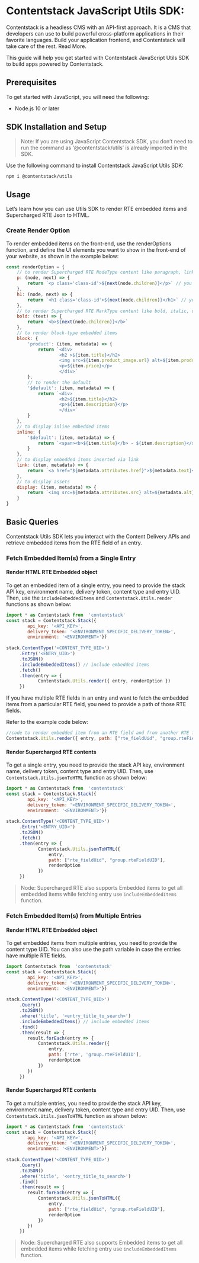 # Contentstack JavaScript Utils SDK:

Contentstack is a headless CMS with an API-first approach. It is a CMS that developers can use to build powerful cross-platform applications in their favorite languages. Build your application frontend, and Contentstack will take care of the rest. Read More.

This guide will help you get started with Contentstack JavaScript Utils SDK to build apps powered by Contentstack.

## Prerequisites

To get started with JavaScript, you will need the following:
-   Node.js 10 or later

## SDK Installation and Setup
> Note: If you are using JavaScript Contentstack SDK, you don’t need to run the command as ‘@contentstack/utils’ is already imported in the SDK.

Use the following command to install Contentstack JavaScript Utils SDK:
```sh
npm i @contentstack/utils
```
## Usage
Let’s learn how you can use Utils SDK to render RTE embedded items and Supercharged RTE Json to HTML.

### Create Render Option
To render embedded items on the front-end, use the renderOptions function, and define the UI elements you want to show in the front-end of your website, as shown in the example below:
```js
const renderOption = {
	// to render Supercharged RTE NodeType content like paragraph, link, table, order list, un-order list and more.
	p: (node, next) => {
		return `<p class='class-id'>${next(node.children)}</p>` // you will need to call next function with node children contents
	},
	h1: (node, next) => {
		return `<h1 class='class-id'>${next(node.children)}</h1>` // you will need to call next function with node children contents
	},
	// to render Supercharged RTE MarkType content like bold, italic, underline, strikethrough, inlineCode, subscript, and superscript
	bold: (text) => {
		return `<b>${next(node.children)}</b>`
	},
	// to render block-type embedded items  
	block: {  
		'product': (item, metadata) => {  
			return `<div>  
					<h2 >${item.title}</h2>  
					<img src=${item.product_image.url} alt=${item.product_image.title}/>  
					<p>${item.price}</p>  
					</div>`  
		},
		// to render the default  
		'$default': (item, metadata) => {  
			return `<div>  
					<h2>${item.title}</h2>  
					<p>${item.description}</p>  
					</div>`
		}  
	},
	// to display inline embedded items  
	inline: {  
		'$default': (item, metadata) => {  
			return `<span><b>${item.title}</b> - ${item.description}</span>`
		}  
	},
	// to display embedded items inserted via link  
	link: (item, metadata) => {  
		return `<a href="${metadata.attributes.href}">${metadata.text}</a>`
	},
	// to display assets  
	display: (item, metadata) => {  
		return `<img src=${metadata.attributes.src} alt=${metadata.alt} />`
	}  
}
```

## Basic Queries
Contentstack Utils SDK lets you interact with the Content Delivery APIs and retrieve embedded items from the RTE field of an entry.

### Fetch Embedded Item(s) from a Single Entry
#### Render HTML RTE Embedded object
To get an embedded item of a single entry, you need to provide the stack API key, environment name, delivery token, content type and entry UID. Then, use the `includeEmbeddedItems` and `Contentstack.Utils.render` functions as shown below:
```js
import * as Contentstack from  'contentstack'  
const stack = Contentstack.Stack({  
        api_key: '<API_KEY>',  
        delivery_token: '<ENVIRONMENT_SPECIFIC_DELIVERY_TOKEN>',  
        environment: '<ENVIRONMENT>'})  
  
stack.ContentType('<CONTENT_TYPE_UID>')  
	 .Entry('<ENTRY_UID>')  
	 .toJSON()  
	 .includeEmbeddedItems() // include embedded items  
	 .fetch()  
	 .then(entry => {  
			Contentstack.Utils.render({ entry, renderOption })  
	 })
```
If you have multiple RTE fields in an entry and want to fetch the embedded items from a particular RTE field, you need to provide a path of those RTE fields.

Refer to the example code below:
```js
//code to render embedded item from an RTE field and from another RTE field nested within a group field
Contentstack.Utils.render({ entry, path: ["rte_fieldUid", "group.rteFieldUID"], renderOption })
```

#### Render Supercharged RTE contents
To get a single entry, you need to provide the stack API key, environment name, delivery token, content type and entry UID. Then, use `Contentstack.Utils.jsonToHTML` function as shown below:
```js
import * as Contentstack from  'contentstack'  
const stack = Contentstack.Stack({  
        api_key: '<API_KEY>',  
        delivery_token: '<ENVIRONMENT_SPECIFIC_DELIVERY_TOKEN>',  
        environment: '<ENVIRONMENT>'})  
  
stack.ContentType('<CONTENT_TYPE_UID>')  
	 .Entry('<ENTRY_UID>')  
	 .toJSON()  
	 .fetch()  
	 .then(entry => {  
			Contentstack.Utils.jsonToHTML({ 
				entry, 
				path: ["rte_fieldUid", "group.rteFieldUID"], 
				renderOption 
			})  
	 })
```
> Node: Supercharged RTE also supports Embedded items to get all embedded items while fetching entry use `includeEmbeddedItems` function.

### Fetch Embedded Item(s) from Multiple Entries
#### Render HTML RTE Embedded object

To get embedded items from multiple entries, you need to provide the content type UID. You can also use the path variable in case the entries have multiple RTE fields.
```js
import Contentstack from  'contentstack'  
const stack = Contentstack.Stack({  
        api_key: '<API_KEY>',  
        delivery_token: '<ENVIRONMENT_SPECIFIC_DELIVERY_TOKEN>',  
        environment: '<ENVIRONMENT>'})  
  
stack.ContentType('<CONTENT_TYPE_UID>')  
	 .Query()  
	 .toJSON()  
	 .where('title', '<entry_title_to_search>')  
	 .includeEmbeddedItems() // include embedded items  
	 .find()  
	 .then(result => {  
		result.forEach(entry => {  
		    Contentstack.Utils.render({ 
				entry, 
				path: ['rte', 'group.rteFieldUID'], 
				renderOption 
			})  
	    })  
     })
```

#### Render Supercharged RTE contents
To get a multiple entries, you need to provide the stack API key, environment name, delivery token, content type and entry UID. Then, use `Contentstack.Utils.jsonToHTML` function as shown below:
```js
import * as Contentstack from  'contentstack'  
const stack = Contentstack.Stack({  
        api_key: '<API_KEY>',  
        delivery_token: '<ENVIRONMENT_SPECIFIC_DELIVERY_TOKEN>',  
        environment: '<ENVIRONMENT>'})  
  
stack.ContentType('<CONTENT_TYPE_UID>')  
	 .Query()  
	 .toJSON()  
	 .where('title', '<entry_title_to_search>')  
	 .find()  
	 .then(result => {  
		result.forEach(entry => {  
			Contentstack.Utils.jsonToHTML({ 
				entry, 
				path: ["rte_fieldUid", "group.rteFieldUID"], 
				renderOption 
			})
		})  
     })
```

> Node: Supercharged RTE also supports Embedded items to get all embedded items while fetching entry use `includeEmbeddedItems` function.
